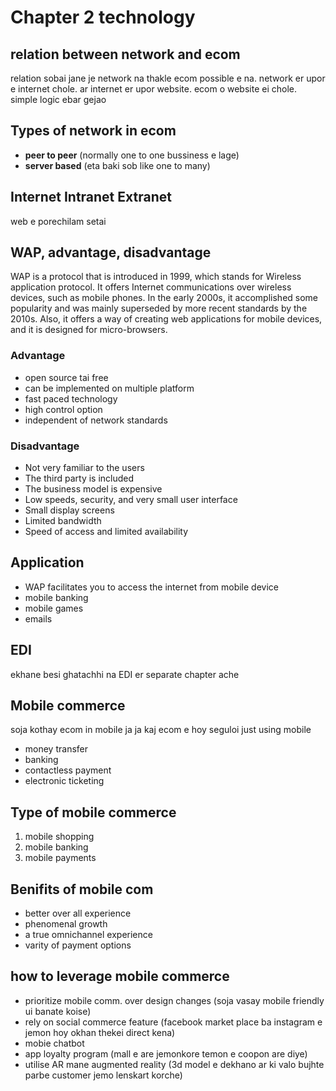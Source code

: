 # Chapter 2 technology

## relation between network and ecom

relation sobai jane je network na thakle ecom possible e na. network er upor e internet chole. ar internet er upor website. ecom o website ei chole. simple logic ebar gejao

## Types of network in ecom

+ **peer to peer** (normally one to one bussiness e lage) 
+ **server based** (eta baki sob like one to many)

## Internet Intranet Extranet

web e porechilam setai

## WAP, advantage, disadvantage

WAP is a protocol that is introduced in 1999, which stands for Wireless application protocol. It offers Internet communications over wireless devices, such as mobile phones. In the early 2000s, it accomplished some popularity and was mainly superseded by more recent standards by the 2010s. Also, it offers a way of creating web applications for mobile devices, and it is designed for micro-browsers.

### Advantage

+ open source tai free
+ can be implemented on multiple platform
+ fast paced technology
+ high control option
+ independent of network standards

### Disadvantage

+ Not very familiar to the users
+ The third party is included
+ The business model is expensive
+ Low speeds, security, and very small user interface
+ Small display screens
+ Limited bandwidth
+ Speed of access and limited availability

## Application

+ WAP facilitates you to access the internet from mobile device
+ mobile banking
+ mobile games
+ emails 

## EDI

ekhane besi ghatachhi na EDI er separate chapter ache


## Mobile commerce

soja kothay ecom in mobile ja ja kaj ecom e hoy seguloi just using mobile
+ money transfer
+ banking
+ contactless payment
+ electronic ticketing

## Type of mobile commerce

1. mobile shopping
2. mobile banking
3. mobile payments

## Benifits of mobile com

+ better over all experience
+ phenomenal growth
+ a true omnichannel experience
+ varity of payment options

## how to leverage mobile commerce

+ prioritize mobile comm. over design changes (soja vasay mobile friendly ui banate koise)
+ rely on social commerce feature (facebook market place ba instagram e jemon hoy okhan thekei direct kena)
+ mobie chatbot
+ app loyalty program (mall e are jemonkore temon e coopon are diye)
+ utilise AR mane augmented reality (3d model e dekhano ar ki valo bujhte parbe customer jemo lenskart korche)



